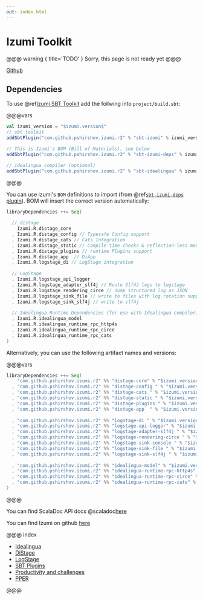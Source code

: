 ```yaml
---
out: index.html
---
```

Izumi Toolkit
=============

@@@ warning { title='TODO' }
Sorry, this page is not ready yet
@@@

[Github](https://github.com/pshirshov/izumi-r2)

Dependencies
------------

To use @ref[Izumi SBT Toolkit](sbt/00_sbt.md) add the follwing into `project/build.sbt`:

@@@vars
```scala
val izumi_version = "$izumi.version$"
// sbt toolkit
addSbtPlugin("com.github.pshirshov.izumi.r2" % "sbt-izumi" % izumi_version)

// This is Izumi's BOM (Bill of Materials), see below
addSbtPlugin("com.github.pshirshov.izumi.r2" % "sbt-izumi-deps" % izumi_version)

// idealingua compiler (optional)
addSbtPlugin("com.github.pshirshov.izumi.r2" % "sbt-idealingua" % izumi_version)
```
@@@


You can use izumi's `BOM` definitions to import (from @ref[`sbt-izumi-deps` plugin](sbt/00_sbt.md#bills-of-materials)). BOM will insert the correct version automatically:

```scala
libraryDependencies ++= Seq(
  
  // distage
    Izumi.R.distage_core
  , Izumi.R.distage_config // Typesafe Config support
  , Izumi.R.distage_cats // Cats Integration
  , Izumi.R.distage_static // Compile-time checks & reflection-less mode
  , Izumi.R.distage_plugins // runtime Plugins support
  , Izumi.R.distage_app  // DiApp
  , Izumi.R.logstage_di // LogStage integration
  
  // LogStage
  , Izumi.R.logstage_api_logger
  , Izumi.R.logstage_adapter_slf4j // Route Slf4J logs to logstage
  , Izumi.R.logstage_rendering_circe // dump structured log as JSON
  , Izumi.R.logstage_sink_file // write to files with log rotation support
  , Izumi.R.logstage_sink_slf4j // write to slf4j
  
  // Idealingua Runtime Dependencies (for use with Idealingua compiler)
  , Izumi.R.idealingua_model
  , Izumi.R.idealingua_runtime_rpc_http4s
  , Izumi.R.idealingua_runtime_rpc_circe
  , Izumi.R.idealingua_runtime_rpc_cats
)
```

Alternatively, you can use the following artifact names and versions:

@@@vars
```scala
libraryDependencies ++= Seq(
    "com.github.pshirshov.izumi.r2" %% "distage-core" % "$izumi.version$"
  , "com.github.pshirshov.izumi.r2" %% "distage-config " % "$izumi.version$"
  , "com.github.pshirshov.izumi.r2" %% "distage-cats " % "$izumi.version$"
  , "com.github.pshirshov.izumi.r2" %% "distage-static " % "$izumi.version$"
  , "com.github.pshirshov.izumi.r2" %% "distage-plugins " % "$izumi.version$"
  , "com.github.pshirshov.izumi.r2" %% "distage-app  " % "$izumi.version$"
  
  , "com.github.pshirshov.izumi.r2" %% "logstage-di " % "$izumi.version$"
  , "com.github.pshirshov.izumi.r2" %% "logstage-api-logger" % "$izumi.version$"
  , "com.github.pshirshov.izumi.r2" %% "logstage-adapter-slf4j " % "$izumi.version$"
  , "com.github.pshirshov.izumi.r2" %% "logstage-rendering-circe " % "$izumi.version$"
  , "com.github.pshirshov.izumi.r2" %% "logstage-sink-console " % "$izumi.version$"
  , "com.github.pshirshov.izumi.r2" %% "logstage-sink-file " % "$izumi.version$"
  , "com.github.pshirshov.izumi.r2" %% "logstage-sink-slf4j " % "$izumi.version$"
  
  , "com.github.pshirshov.izumi.r2" %% "idealingua-model" % "$izumi.version$"
  , "com.github.pshirshov.izumi.r2" %% "idealingua-runtime-rpc-http4s" % "$izumi.version$"
  , "com.github.pshirshov.izumi.r2" %% "idealingua-runtime-rpc-circe" % "$izumi.version$"
  , "com.github.pshirshov.izumi.r2" %% "idealingua-runtime-rpc-cats" % "$izumi.version$"
)
```
@@@

You can find ScalaDoc API docs @scaladoc[here](izumi.index)

You can find Izumi on github [here](https://github.com/pshirshov/izumi-r2)

@@@ index

* [Idealingua](idealingua/00_idealingua.md)
* [DiStage](distage/00_distage.md)
* [LogStage](logstage/00_logstage.md)
* [SBT Plugins](sbt/00_sbt.md)
* [Productivity and challenges](manifesto/00_manifesto.md)
* [PPER](pper/00_pper.md)

@@@

